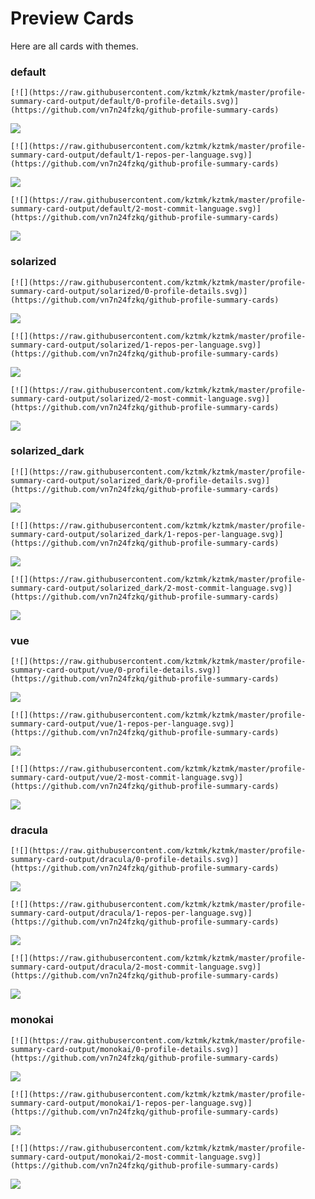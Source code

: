 
# Preview Cards

Here are all cards with themes.


### default


```
[![](https://raw.githubusercontent.com/kztmk/kztmk/master/profile-summary-card-output/default/0-profile-details.svg)](https://github.com/vn7n24fzkq/github-profile-summary-cards)
```
![](https://raw.githubusercontent.com/kztmk/kztmk/master/profile-summary-card-output/default/0-profile-details.svg)


```
[![](https://raw.githubusercontent.com/kztmk/kztmk/master/profile-summary-card-output/default/1-repos-per-language.svg)](https://github.com/vn7n24fzkq/github-profile-summary-cards)
```
![](https://raw.githubusercontent.com/kztmk/kztmk/master/profile-summary-card-output/default/1-repos-per-language.svg)


```
[![](https://raw.githubusercontent.com/kztmk/kztmk/master/profile-summary-card-output/default/2-most-commit-language.svg)](https://github.com/vn7n24fzkq/github-profile-summary-cards)
```
![](https://raw.githubusercontent.com/kztmk/kztmk/master/profile-summary-card-output/default/2-most-commit-language.svg)


### solarized


```
[![](https://raw.githubusercontent.com/kztmk/kztmk/master/profile-summary-card-output/solarized/0-profile-details.svg)](https://github.com/vn7n24fzkq/github-profile-summary-cards)
```
![](https://raw.githubusercontent.com/kztmk/kztmk/master/profile-summary-card-output/solarized/0-profile-details.svg)


```
[![](https://raw.githubusercontent.com/kztmk/kztmk/master/profile-summary-card-output/solarized/1-repos-per-language.svg)](https://github.com/vn7n24fzkq/github-profile-summary-cards)
```
![](https://raw.githubusercontent.com/kztmk/kztmk/master/profile-summary-card-output/solarized/1-repos-per-language.svg)


```
[![](https://raw.githubusercontent.com/kztmk/kztmk/master/profile-summary-card-output/solarized/2-most-commit-language.svg)](https://github.com/vn7n24fzkq/github-profile-summary-cards)
```
![](https://raw.githubusercontent.com/kztmk/kztmk/master/profile-summary-card-output/solarized/2-most-commit-language.svg)


### solarized_dark


```
[![](https://raw.githubusercontent.com/kztmk/kztmk/master/profile-summary-card-output/solarized_dark/0-profile-details.svg)](https://github.com/vn7n24fzkq/github-profile-summary-cards)
```
![](https://raw.githubusercontent.com/kztmk/kztmk/master/profile-summary-card-output/solarized_dark/0-profile-details.svg)


```
[![](https://raw.githubusercontent.com/kztmk/kztmk/master/profile-summary-card-output/solarized_dark/1-repos-per-language.svg)](https://github.com/vn7n24fzkq/github-profile-summary-cards)
```
![](https://raw.githubusercontent.com/kztmk/kztmk/master/profile-summary-card-output/solarized_dark/1-repos-per-language.svg)


```
[![](https://raw.githubusercontent.com/kztmk/kztmk/master/profile-summary-card-output/solarized_dark/2-most-commit-language.svg)](https://github.com/vn7n24fzkq/github-profile-summary-cards)
```
![](https://raw.githubusercontent.com/kztmk/kztmk/master/profile-summary-card-output/solarized_dark/2-most-commit-language.svg)


### vue


```
[![](https://raw.githubusercontent.com/kztmk/kztmk/master/profile-summary-card-output/vue/0-profile-details.svg)](https://github.com/vn7n24fzkq/github-profile-summary-cards)
```
![](https://raw.githubusercontent.com/kztmk/kztmk/master/profile-summary-card-output/vue/0-profile-details.svg)


```
[![](https://raw.githubusercontent.com/kztmk/kztmk/master/profile-summary-card-output/vue/1-repos-per-language.svg)](https://github.com/vn7n24fzkq/github-profile-summary-cards)
```
![](https://raw.githubusercontent.com/kztmk/kztmk/master/profile-summary-card-output/vue/1-repos-per-language.svg)


```
[![](https://raw.githubusercontent.com/kztmk/kztmk/master/profile-summary-card-output/vue/2-most-commit-language.svg)](https://github.com/vn7n24fzkq/github-profile-summary-cards)
```
![](https://raw.githubusercontent.com/kztmk/kztmk/master/profile-summary-card-output/vue/2-most-commit-language.svg)


### dracula


```
[![](https://raw.githubusercontent.com/kztmk/kztmk/master/profile-summary-card-output/dracula/0-profile-details.svg)](https://github.com/vn7n24fzkq/github-profile-summary-cards)
```
![](https://raw.githubusercontent.com/kztmk/kztmk/master/profile-summary-card-output/dracula/0-profile-details.svg)


```
[![](https://raw.githubusercontent.com/kztmk/kztmk/master/profile-summary-card-output/dracula/1-repos-per-language.svg)](https://github.com/vn7n24fzkq/github-profile-summary-cards)
```
![](https://raw.githubusercontent.com/kztmk/kztmk/master/profile-summary-card-output/dracula/1-repos-per-language.svg)


```
[![](https://raw.githubusercontent.com/kztmk/kztmk/master/profile-summary-card-output/dracula/2-most-commit-language.svg)](https://github.com/vn7n24fzkq/github-profile-summary-cards)
```
![](https://raw.githubusercontent.com/kztmk/kztmk/master/profile-summary-card-output/dracula/2-most-commit-language.svg)


### monokai


```
[![](https://raw.githubusercontent.com/kztmk/kztmk/master/profile-summary-card-output/monokai/0-profile-details.svg)](https://github.com/vn7n24fzkq/github-profile-summary-cards)
```
![](https://raw.githubusercontent.com/kztmk/kztmk/master/profile-summary-card-output/monokai/0-profile-details.svg)


```
[![](https://raw.githubusercontent.com/kztmk/kztmk/master/profile-summary-card-output/monokai/1-repos-per-language.svg)](https://github.com/vn7n24fzkq/github-profile-summary-cards)
```
![](https://raw.githubusercontent.com/kztmk/kztmk/master/profile-summary-card-output/monokai/1-repos-per-language.svg)


```
[![](https://raw.githubusercontent.com/kztmk/kztmk/master/profile-summary-card-output/monokai/2-most-commit-language.svg)](https://github.com/vn7n24fzkq/github-profile-summary-cards)
```
![](https://raw.githubusercontent.com/kztmk/kztmk/master/profile-summary-card-output/monokai/2-most-commit-language.svg)

